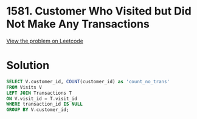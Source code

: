 # 1581. Customer Who Visited but Did Not Make Any Transactions

[View the problem on Leetcode](https://leetcode.com/problems/customer-who-visited-but-did-not-make-any-transactions/)


# Solution

```sql
SELECT V.customer_id, COUNT(customer_id) as 'count_no_trans'
FROM Visits V
LEFT JOIN Transactions T
ON V.visit_id = T.visit_id
WHERE transaction_id IS NULL
GROUP BY V.customer_id;
```


